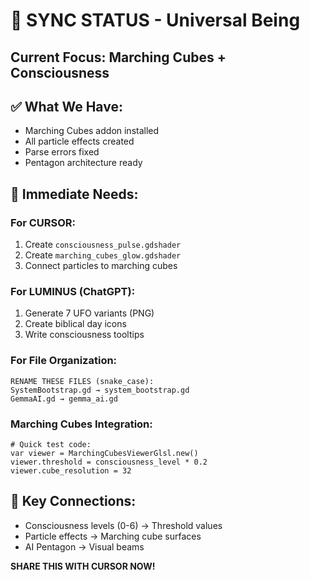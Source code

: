 # 🔄 SYNC STATUS - Universal Being
## Current Focus: Marching Cubes + Consciousness

## ✅ What We Have:
- Marching Cubes addon installed
- All particle effects created
- Parse errors fixed
- Pentagon architecture ready

## 🎯 Immediate Needs:

### For CURSOR:
1. Create `consciousness_pulse.gdshader`
2. Create `marching_cubes_glow.gdshader`
3. Connect particles to marching cubes

### For LUMINUS (ChatGPT):
1. Generate 7 UFO variants (PNG)
2. Create biblical day icons
3. Write consciousness tooltips

### For File Organization:
```
RENAME THESE FILES (snake_case):
SystemBootstrap.gd → system_bootstrap.gd
GemmaAI.gd → gemma_ai.gd
```

### Marching Cubes Integration:
```gdscript
# Quick test code:
var viewer = MarchingCubesViewerGlsl.new()
viewer.threshold = consciousness_level * 0.2
viewer.cube_resolution = 32
```

## 🔗 Key Connections:
- Consciousness levels (0-6) → Threshold values
- Particle effects → Marching cube surfaces
- AI Pentagon → Visual beams

**SHARE THIS WITH CURSOR NOW!**